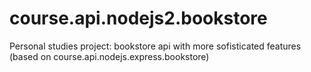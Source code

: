 # course.api.nodejs2.bookstore
Personal studies project: bookstore api with more sofisticated features (based on course.api.nodejs.express.bookstore)

